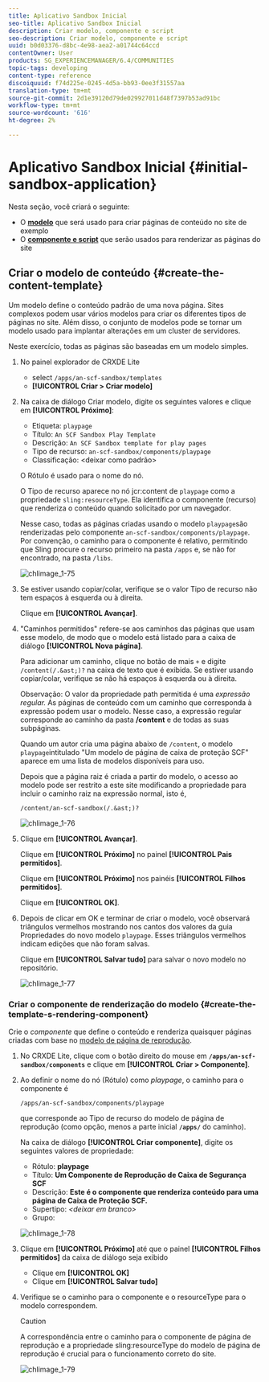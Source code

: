 ```yaml
---
title: Aplicativo Sandbox Inicial
seo-title: Aplicativo Sandbox Inicial
description: Criar modelo, componente e script
seo-description: Criar modelo, componente e script
uuid: b0d03376-d8bc-4e98-aea2-a01744c64ccd
contentOwner: User
products: SG_EXPERIENCEMANAGER/6.4/COMMUNITIES
topic-tags: developing
content-type: reference
discoiquuid: f74d225e-0245-4d5a-bb93-0ee3f31557aa
translation-type: tm+mt
source-git-commit: 2d1e39120d79de029927011d48f7397b53ad91bc
workflow-type: tm+mt
source-wordcount: '616'
ht-degree: 2%

---
```



# Aplicativo Sandbox Inicial {#initial-sandbox-application}

Nesta seção, você criará o seguinte:

* O **[modelo](#createthepagetemplate)** que será usado para criar páginas de conteúdo no site de exemplo
* O **[componente e script](#create-the-template-s-rendering-component)** que serão usados para renderizar as páginas do site

## Criar o modelo de conteúdo {#create-the-content-template}

Um modelo define o conteúdo padrão de uma nova página. Sites complexos podem usar vários modelos para criar os diferentes tipos de páginas no site. Além disso, o conjunto de modelos pode se tornar um modelo usado para implantar alterações em um cluster de servidores.

Neste exercício, todas as páginas são baseadas em um modelo simples.

1. No painel explorador de CRXDE Lite

   * select `/apps/an-scf-sandbox/templates`
   * **[!UICONTROL Criar > Criar modelo]**

1. Na caixa de diálogo Criar modelo, digite os seguintes valores e clique em **[!UICONTROL Próximo]**:

   * Etiqueta: `playpage`
   * Título: `An SCF Sandbox Play Template`
   * Descrição: `An SCF Sandbox template for play pages`
   * Tipo de recurso: `an-scf-sandbox/components/playpage`
   * Classificação: &lt;deixar como padrão>

   O Rótulo é usado para o nome do nó.

   O Tipo de recurso aparece no nó jcr:content de `playpage` como a propriedade `sling:resourceType`. Ela identifica o componente (recurso) que renderiza o conteúdo quando solicitado por um navegador.

   Nesse caso, todas as páginas criadas usando o modelo `playpage`são renderizadas pelo componente `an-scf-sandbox/components/playpage`. Por convenção, o caminho para o componente é relativo, permitindo que Sling procure o recurso primeiro na pasta `/apps` e, se não for encontrado, na pasta `/libs`.

   ![chlimage_1-75](assets/chlimage_1-75.png)

1. Se estiver usando copiar/colar, verifique se o valor Tipo de recurso não tem espaços à esquerda ou à direita.

   Clique em **[!UICONTROL Avançar]**.

1. &quot;Caminhos permitidos&quot; refere-se aos caminhos das páginas que usam esse modelo, de modo que o modelo está listado para a caixa de diálogo **[!UICONTROL Nova página]**.

   Para adicionar um caminho, clique no botão de mais `+` e digite `/content(/.&ast;)?` na caixa de texto que é exibida. Se estiver usando copiar/colar, verifique se não há espaços à esquerda ou à direita.

   Observação: O valor da propriedade path permitida é uma *expressão regular.* As páginas de conteúdo com um caminho que corresponda à expressão podem usar o modelo. Nesse caso, a expressão regular corresponde ao caminho da pasta **/content** e de todas as suas subpáginas.

   Quando um autor cria uma página abaixo de `/content`, o modelo `playpage`intitulado &quot;Um modelo de página de caixa de proteção SCF&quot; aparece em uma lista de modelos disponíveis para uso.

   Depois que a página raiz é criada a partir do modelo, o acesso ao modelo pode ser restrito a este site modificando a propriedade para incluir o caminho raiz na expressão normal, isto é,

   `/content/an-scf-sandbox(/.&ast;)?`

   ![chlimage_1-76](assets/chlimage_1-76.png)

1. Clique em **[!UICONTROL Avançar]**.

   Clique em **[!UICONTROL Próximo]** no painel **[!UICONTROL Pais permitidos]**.

   Clique em **[!UICONTROL Próximo]** nos painéis **[!UICONTROL Filhos permitidos]**.

   Clique em **[!UICONTROL OK]**.

1. Depois de clicar em OK e terminar de criar o modelo, você observará triângulos vermelhos mostrando nos cantos dos valores da guia Propriedades do novo modelo `playpage`. Esses triângulos vermelhos indicam edições que não foram salvas.

   Clique em **[!UICONTROL Salvar tudo]** para salvar o novo modelo no repositório.

   ![chlimage_1-77](assets/chlimage_1-77.png)

### Criar o componente de renderização do modelo {#create-the-template-s-rendering-component}

Crie o *componente* que define o conteúdo e renderiza quaisquer páginas criadas com base no [modelo de página de reprodução](#createthepagetemplate).

1. No CRXDE Lite, clique com o botão direito do mouse em **`/apps/an-scf-sandbox/components`** e clique em **[!UICONTROL Criar > Componente]**.
1. Ao definir o nome do nó (Rótulo) como *playpage*, o caminho para o componente é

   `/apps/an-scf-sandbox/components/playpage`

   que corresponde ao Tipo de recurso do modelo de página de reprodução (como opção, menos a parte inicial **`/apps/`** do caminho).

   Na caixa de diálogo **[!UICONTROL Criar componente]**, digite os seguintes valores de propriedade:

   * Rótulo: **playpage**
   * Título: **Um Componente de Reprodução de Caixa de Segurança SCF**
   * Descrição: **Este é o componente que renderiza conteúdo para uma página de Caixa de Proteção SCF.**
   * Supertipo: *&lt;deixar em branco>*
   * Grupo:

   ![chlimage_1-78](assets/chlimage_1-78.png)

1. Clique em **[!UICONTROL Próximo]** até que o painel **[!UICONTROL Filhos permitidos]** da caixa de diálogo seja exibido

   * Clique em **[!UICONTROL OK]**
   * Clique em **[!UICONTROL Salvar tudo]**

1. Verifique se o caminho para o componente e o resourceType para o modelo correspondem.

   >[!CAUTION]
   >
   >A correspondência entre o caminho para o componente de página de reprodução e a propriedade sling:resourceType do modelo de página de reprodução é crucial para o funcionamento correto do site.

   ![chlimage_1-79](assets/chlimage_1-79.png)